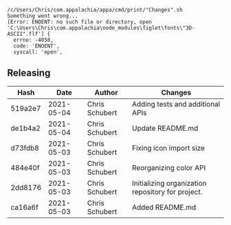 ```
/c/Users/Chris/com.appalachia/appa/cmd/print/"Changes".sh
Something went wrong...
[Error: ENOENT: no such file or directory, open 'C:\Users\Chris\com.appalachia\node_modules\figlet\fonts\"3D-ASCII".flf'] {
  errno: -4058,
  code: 'ENOENT',
  syscall: 'open',
```
## Releasing
| Hash | Date | Author | Changes |
|------|------|--------|---------|
| 519a2e7 | 2021-05-04 | Chris Schubert | Adding tests and additional APIs |
| de1b4a2 | 2021-05-04 | Chris Schubert | Update README.md |
| d73fdb8 | 2021-05-03 | Chris Schubert | Fixing icon import size |
| 484e40f | 2021-05-03 | Chris Schubert | Reorganizing color API |
| 2dd8176 | 2021-05-03 | Chris Schubert | Initializing organization repository for project. |
| ca16a6f | 2021-05-03 | Chris Schubert | Added README.md |

